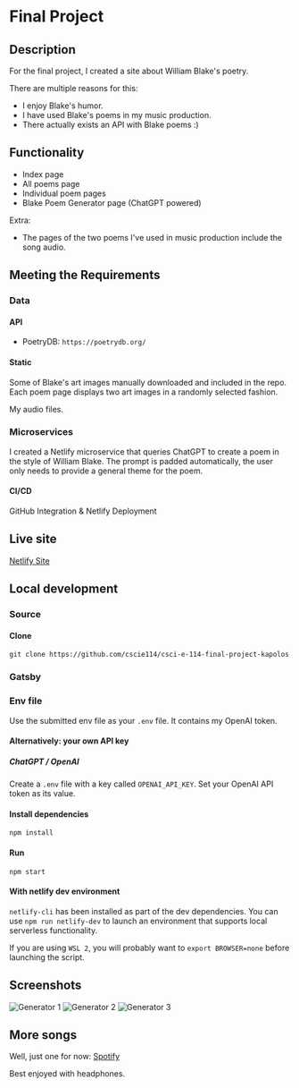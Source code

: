 # Final Project

## Description

For the final project, I created a site about William Blake's poetry.

There are multiple reasons for this:
* I enjoy Blake's humor.
* I have used Blake's poems in my music production.
* There actually exists an API with Blake poems :)

## Functionality

* Index page
* All poems page
* Individual poem pages
* Blake Poem Generator page (ChatGPT powered)

Extra:
* The pages of the two poems I've used in music production include the song audio.

## Meeting the Requirements

### Data
#### API

* PoetryDB: `https://poetrydb.org/`

#### Static

Some of Blake's art images manually downloaded and included in the repo. Each poem page displays two art images in a randomly selected fashion.

My audio files.

### Microservices

I created a Netlify microservice that queries ChatGPT to create a poem in the style of William Blake. The prompt is padded automatically, the user only needs to provide a general theme for the poem.

#### CI/CD

GitHub Integration & Netlify Deployment

## Live site

[Netlify Site](https://final-project-jamstack-k.netlify.app)

## Local development

### Source

#### Clone

`git clone https://github.com/cscie114/csci-e-114-final-project-kapolos`

### Gatsby

### Env file

Use the submitted env file as your `.env` file. It contains my OpenAI token.

#### Alternatively: your own API key

##### ChatGPT / OpenAI

Create a `.env` file with a key called `OPENAI_API_KEY`.
Set your OpenAI API token as its value.

#### Install dependencies

`npm install`

#### Run

`npm start`

#### With netlify dev environment

`netlify-cli` has been installed as part of the dev dependencies. You can use `npm run netlify-dev` to launch an environment that supports local serverless functionality.

If you are using `WSL 2`, you will probably want to `export BROWSER=none` before launching the script.

## Screenshots

![Generator 1](https://i.imgur.com/o16aFx8.jpeg)
![Generator 2](https://i.imgur.com/zCQPc74.png)
![Generator 3](https://i.imgur.com/UNbNuss.png)

## More songs

Well, just one for now: [Spotify](https://open.spotify.com/album/67hjKMcUUEoJIXlpMBopRz?highlight=spotify:track:6nRQ66TyhttH0MSNRY5rHj)

Best enjoyed with headphones.
